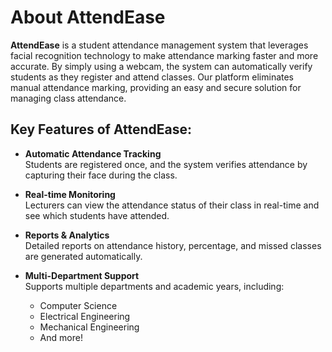 # About AttendEase

**AttendEase** is a student attendance management system that leverages facial recognition technology to make attendance marking faster and more accurate. By simply using a webcam, the system can automatically verify students as they register and attend classes. Our platform eliminates manual attendance marking, providing an easy and secure solution for managing class attendance.

## Key Features of AttendEase:

- **Automatic Attendance Tracking**  
  Students are registered once, and the system verifies attendance by capturing their face during the class.

- **Real-time Monitoring**  
  Lecturers can view the attendance status of their class in real-time and see which students have attended.

- **Reports & Analytics**  
  Detailed reports on attendance history, percentage, and missed classes are generated automatically.

- **Multi-Department Support**  
  Supports multiple departments and academic years, including:
  - Computer Science
  - Electrical Engineering
  - Mechanical Engineering
  - And more!
